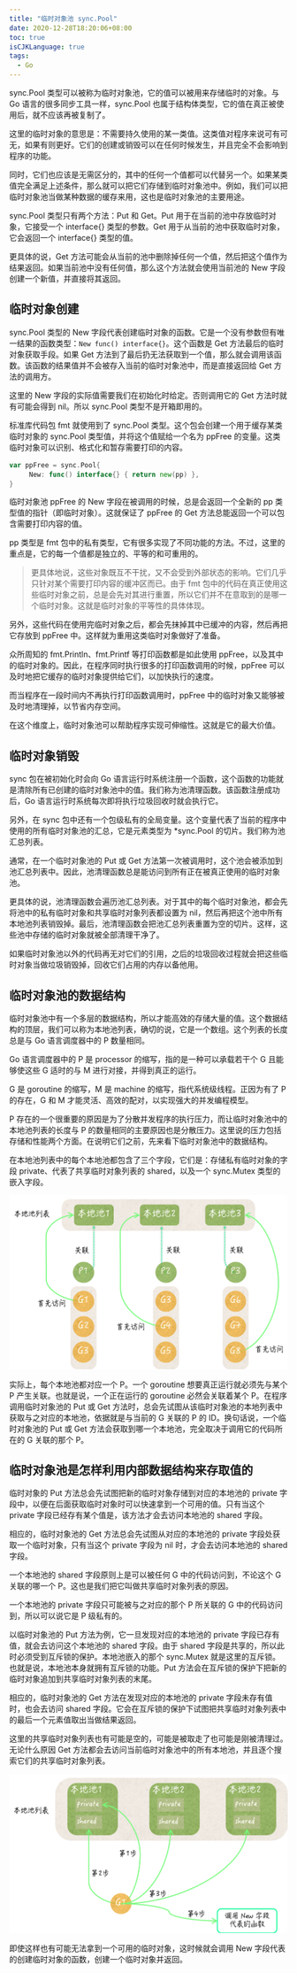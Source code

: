 ```yaml
---
title: "临时对象池 sync.Pool"
date: 2020-12-28T18:20:06+08:00
toc: true
isCJKLanguage: true
tags: 
  - Go
---
```


sync.Pool 类型可以被称为临时对象池，它的值可以被用来存储临时的对象。与 Go 语言的很多同步工具一样，sync.Pool 也属于结构体类型，它的值在真正被使用后，就不应该再被复制了。

这里的临时对象的意思是：不需要持久使用的某一类值。这类值对程序来说可有可无，如果有则更好。它们的创建或销毁可以在任何时候发生，并且完全不会影响到程序的功能。

同时，它们也应该是无需区分的，其中的任何一个值都可以代替另一个。如果某类值完全满足上述条件，那么就可以把它们存储到临时对象池中。例如，我们可以把临时对象池当做某种数据的缓存来用，这也是临时对象池的主要用途。

sync.Pool 类型只有两个方法：Put 和 Get。Put 用于在当前的池中存放临时对象，它接受一个 interface{} 类型的参数。Get 用于从当前的池中获取临时对象，它会返回一个 interface{} 类型的值。

更具体的说，Get 方法可能会从当前的池中删除掉任何一个值，然后把这个值作为结果返回。如果当前池中没有任何值，那么这个方法就会使用当前池的 New 字段创建一个新值，并直接将其返回。

## 临时对象创建

sync.Pool 类型的 New 字段代表创建临时对象的函数。它是一个没有参数但有唯一结果的函数类型：`New func() interface{}`。这个函数是 Get 方法最后的临时对象获取手段。如果 Get 方法到了最后扔无法获取到一个值，那么就会调用该函数。该函数的结果值并不会被存入当前的临时对象池中，而是直接返回给 Get 方法的调用方。

这里的 New 字段的实际值需要我们在初始化时给定。否则调用它的 Get 方法时就有可能会得到 nil。所以 sync.Pool 类型不是开箱即用的。

标准库代码包 fmt 就使用到了 sync.Pool 类型。这个包会创建一个用于缓存某类临时对象的 sync.Pool 类型值，并将这个值赋给一个名为 ppFree 的变量。这类临时对象可以识别、格式化和暂存需要打印的内容。

```go
var ppFree = sync.Pool{
     New: func() interface{} { return new(pp) },
}
```

临时对象池 ppFree 的 New 字段在被调用的时候，总是会返回一个全新的 pp 类型值的指针（即临时对象）。这就保证了 ppFree 的 Get 方法总能返回一个可以包含需要打印内容的值。

pp 类型是 fmt 包中的私有类型，它有很多实现了不同功能的方法。不过，这里的重点是，它的每一个值都是独立的、平等的和可重用的。

> 更具体地说，这些对象既互不干扰，又不会受到外部状态的影响。它们几乎只针对某个需要打印内容的缓冲区而已。由于 fmt 包中的代码在真正使用这些临时对象之前，总是会先对其进行重置，所以它们并不在意取到的是哪一个临时对象。这就是临时对象的平等性的具体体现。

另外，这些代码在使用完临时对象之后，都会先抹掉其中已缓冲的内容，然后再把它存放到 ppFree 中。这样就为重用这类临时对象做好了准备。

众所周知的 fmt.Println、fmt.Printf 等打印函数都是如此使用 ppFree，以及其中的临时对象的。因此，在程序同时执行很多的打印函数调用的时候，ppFree 可以及时地把它缓存的临时对象提供给它们，以加快执行的速度。

而当程序在一段时间内不再执行打印函数调用时，ppFree 中的临时对象又能够被及时地清理掉，以节省内存空间。

在这个维度上，临时对象池可以帮助程序实现可伸缩性。这就是它的最大价值。

## 临时对象销毁

sync 包在被初始化时会向 Go 语言运行时系统注册一个函数，这个函数的功能就是清除所有已创建的临时对象池中的值。我们称为池清理函数。该函数注册成功后，Go 语言运行时系统每次即将执行垃圾回收时就会执行它。

另外，在 sync 包中还有一个包级私有的全局变量。这个变量代表了当前的程序中使用的所有临时对象池的汇总，它是元素类型为 *sync.Pool 的切片。我们称为池汇总列表。

通常，在一个临时对象池的 Put 或 Get 方法第一次被调用时，这个池会被添加到池汇总列表中。因此，池清理函数总是能访问到所有正在被真正使用的临时对象池。

更具体的说，池清理函数会遍历池汇总列表。对于其中的每个临时对象池，都会先将池中的私有临时对象和共享临时对象列表都设置为 nil，然后再把这个池中所有本地池列表销毁掉。最后，池清理函数会把池汇总列表重置为空的切片。这样，这些池中存储的临时对象就被全部清理干净了。

如果临时对象池以外的代码再无对它们的引用，之后的垃圾回收过程就会把这些临时对象当做垃圾销毁掉，回收它们占用的内存以备他用。

## 临时对象池的数据结构

临时对象池中有一个多层的数据结构，所以才能高效的存储大量的值。这个数据结构的顶层，我们可以称为本地池列表，确切的说，它是一个数组。这个列表的长度总是与 Go 语言调度器中的 P 数量相同。

Go 语言调度器中的 P 是 processor 的缩写，指的是一种可以承载若干个 G 且能够使这些 G 适时的与 M 进行对接，并得到真正的运行。

G 是 goroutine 的缩写，M 是 machine 的缩写，指代系统级线程。正因为有了 P 的存在，G 和 M 才能灵活、高效的配对，以实现强大的并发编程模型。

P 存在的一个很重要的原因是为了分散并发程序的执行压力，而让临时对象池中的本地池列表的长度与 P 的数量相同的主要原因也是分散压力。这里说的压力包括存储和性能两个方面。在说明它们之前，先来看下临时对象池中的数据结构。

在本地池列表中的每个本地池都包含了三个字段，它们是：存储私有临时对象的字段 private、代表了共享临时对象列表的 shared，以及一个 sync.Mutex 类型的嵌入字段。

![](./image/825cae64e0a879faba34c0a157b7ca22.png)

实际上，每个本地池都对应一个 P。一个 goroutine 想要真正运行就必须先与某个 P 产生关联。也就是说，一个正在运行的 goroutine 必然会关联着某个 P。在程序调用临时对象池的 Put 或 Get 方法时，总会先试图从该临时对象池的本地列表中获取与之对应的本地池，依据就是与当前的 G 关联的 P 的 ID。换句话说，一个临时对象池的 Put 或 Get 方法会获取到哪一个本地池，完全取决于调用它的代码所在的 G 关联的那个 P。

## 临时对象池是怎样利用内部数据结构来存取值的

临时对象的 Put 方法总会先试图把新的临时对象存储到对应的本地池的 private 字段中，以便在后面获取临时对象时可以快速拿到一个可用的值。只有当这个 private 字段已经存有某个值是，该方法才会去访问本地池的 shared 字段。

相应的，临时对象池的 Get 方法总会先试图从对应的本地池的 private 字段处获取一个临时对象，只有当这个 private 字段为 nil 时，才会去访问本地池的 shared 字段。

一个本地池的 shared 字段原则上是可以被任何 G 中的代码访问到，不论这个 G 关联的哪一个 P。这也是我们把它叫做共享临时对象列表的原因。

一个本地池的 private 字段只可能被与之对应的那个 P 所关联的 G 中的代码访问到，所以可以说它是 P 级私有的。

以临时对象池的 Put 方法为例，它一旦发现对应的本地池的 private 字段已存有值，就会去访问这个本地池的 shared 字段。由于 shared 字段是共享的，所以此时必须受到互斥锁的保护。本地池嵌入的那个 sync.Mutex 就是这里的互斥锁。也就是说，本地池本身就拥有互斥锁的功能。Put 方法会在互斥锁的保护下把新的临时对象追加到共享临时对象列表的末尾。

相应的，临时对象池的 Get 方法在发现对应的本地池的 private 字段未存有值时，也会去访问 shared 字段。它会在互斥锁的保护下试图把共享临时对象列表中的最后一个元素值取出当做结果返回。

这里的共享临时对象列表也有可能是空的，可能是被取走了也可能是刚被清理过。无论什么原因 Get 方法都会去访问当前临时对象池中的所有本地池，并且逐个搜索它们的共享临时对象列表。

![](./image/df956fe29f35b41a14f941a9efd80d21.png)

即使这样也有可能无法拿到一个可用的临时对象，这时候就会调用 New 字段代表的创建临时对象的函数，创建一个临时对象并返回。